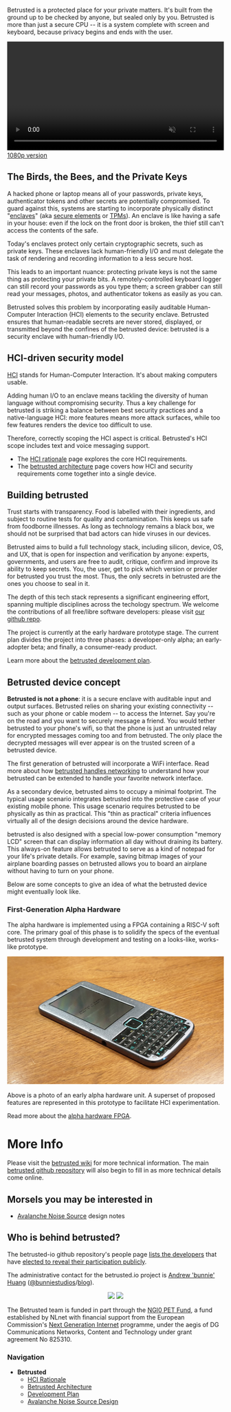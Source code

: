 Betrusted is a protected place for your private matters. It's built
from the ground up to be checked by anyone, but sealed only by you.
Betrusted is more than just a secure CPU -- it is a system complete
with screen and keyboard, because privacy begins and ends with the
user.

<video width="100%" controls autoplay muted><source src="https://raw.githubusercontent.com/betrusted-io/betrusted-io.github.io/master/assets/media/betrusted_intro_450p.mp4" type="video/mp4"></video>
[1080p version](https://bunniefoo.com/betrusted/media/betrusted_intro_1080p.mp4)

## The Birds, the Bees, and the Private Keys

A hacked phone or laptop means all of your passwords, private keys,
authenticator tokens and other secrets are potentially compromised. To
guard against this, systems are starting to incorporate physically
distinct
"[enclaves](https://developer.apple.com/documentation/security/certificate_key_and_trust_services/keys/storing_keys_in_the_secure_enclave)"
(aka [secure
elements](https://www.ledger.fr/2018/12/03/a-closer-look-into-ledger-security-the-secure-element/)
or [TPMs](https://en.wikipedia.org/wiki/Trusted_Platform_Module)). An
enclave is like having a safe in your house: even if the lock on the
front door is broken, the thief still can't access the contents of the
safe.

Today's enclaves protect only certain cryptographic secrets, such as
private keys. These enclaves lack human-friendly I/O and must delegate
the task of rendering and recording information to a less secure
host.

This leads to an important nuance: protecting private keys is not the
same thing as protecting your private bits. A remotely-controlled
keyboard logger can still record your passwords as you type them; a
screen grabber can still read your messages, photos, and authenticator
tokens as easily as you can.

Betrusted solves this problem by incorporating easily auditable
Human-Computer Interaction (HCI) elements to the security enclave.
Betrusted ensures that human-readable secrets are never stored,
displayed, or transmitted beyond the confines of the betrusted device:
betrusted is a security enclave with human-friendly I/O.

## HCI-driven security model

[HCI](https://en.wikipedia.org/wiki/Human%E2%80%93computer_interaction)
stands for Human-Computer Interaction. It's about making computers
usable.

Adding human I/O to an enclave means tackling the diversity of human
language without compromising security. Thus a key challenge for
betrusted is striking a balance between best security practices and a
native-language HCI: more features means more attack surfaces, while
too few features renders the device too difficult to use.

Therefore, correctly scoping the HCI aspect is critical. Betrusted's
HCI scope includes text and voice messaging support.

* The [HCI rationale](/hci-rationale/) page explores the core HCI
requirements.
* The [betrusted architecture](/betrusted-architecture/) page covers
how HCI and security requirements come together into a single device.

## Building betrusted

Trust starts with transparency. Food is labelled with their
ingredients, and subject to routine tests for quality and
contamination. This keeps us safe from foodborne illnesses. As long as
technology remains a black box, we should not be surprised that bad
actors can hide viruses in our devices.

Betrusted aims to build a full technology stack, including silicon,
device, OS, and UX, that is open for inspection and verification by
anyone: experts, governments, and users are free to audit, critique,
confirm and improve its ability to keep secrets. You, the user, get to
pick which version or provider for betrusted you trust the most. Thus,
the only secrets in betrusted are the ones you choose to seal in it.

The depth of this tech stack represents a significant engineering
effort, spanning multiple disciplines across the techology
spectrum. We welcome the contributions of all free/libre software developers:
please visit [our github repo](https://github.com/betrusted-io/).

The project is currently at the early hardware prototype stage. The
current plan divides the project into three phases: a developer-only
alpha; an early-adopter beta; and finally, a consumer-ready product.

Learn more about the [betrusted development plan](/dev-plan/).

## Betrusted device concept

**Betrusted is not a phone**: it is a secure enclave with auditable
input and output surfaces. Betrusted relies on sharing your existing
connectivity -- such as your phone or cable modem -- to access the
Internet. Say you're on the road and you want to securely message a
friend. You would tether betrusted to your phone's wifi, so that the
phone is just an untrusted relay for encrypted messages coming too and
from betrusted. The only place the decrypted messages will ever appear
is on the trusted screen of a betrusted device.

The first generation of betrusted will incorporate a WiFi
interface. Read more about how [betrusted handles
networking](/betrusted-architecture/#network-interface) to understand
how your betrusted can be extended to handle your favorite network
interface.

As a secondary device, betrusted aims to occupy a minimal footprint.
The typical usage scenario integrates betrusted into the protective
case of your existing mobile phone. This usage scenario requires
betrusted to be physically as thin as practical. This "thin as
practical" criteria influences virtually all of the design decisions
around the device hardware.

betrusted is also designed with a special low-power consumption
"memory LCD" screen that can display information all day without
draining its battery. This always-on feature allows betrusted to serve
as a kind of notepad for your life's private details. For example,
saving bitmap images of your airplane boarding passes on betrusted
allows you to board an airplane without having to turn on your phone.

Below are some concepts to give an idea of what the betrusted device
might eventually look like.

### First-Generation Alpha Hardware

The alpha hardware is implemented using a FPGA containing a RISC-V
soft core. The primary goal of this phase is to solidify the specs of
the eventual betrusted system through development and testing on a
looks-like, works-like prototype.

![](assets/images/betrusted-quarter2.jpg)

Above is a photo of an early alpha hardware unit. A superset of
proposed features are represented in this prototype to facilitate HCI
experimentation.

Read more about the [alpha hardware FPGA](/betrusted-architecture/#developer-fpga-system).

# More Info

Please visit the [betrusted
wiki](https://github.com/betrusted-io/betrusted-wiki/wiki) for more
technical information. The main [betrusted github
repository](https://github.com/betrusted-io) will also begin to fill
in as more technical details come online.

## Morsels you may be interested in

* [Avalanche Noise Source](/avalanche-noise) design notes

## Who is behind betrusted?

The betrusted-io github repository's people page [lists the
developers](https://github.com/orgs/betrusted-io/people) that have [elected to reveal their
participation
publicly](https://help.github.com/en/articles/publicizing-or-hiding-organization-membership).

The administrative contact for the betrusted.io project is [Andrew
'bunnie' Huang](https://en.wikipedia.org/wiki/Andrew_Huang_(hacker))
([@bunniestudios](https://twitter.com/bunniestudios)/[blog](https://bunniestudios.com)).

<center><img src="https://nlnet.nl/logo/banner.png" width="20%"> <img src="https://nlnet.nl/image/logos/NGI0_tag.png" width="20%"></center>

The Betrusted team is funded in part through the [NGI0 PET
Fund](https://nlnet.nl/PET), a fund established by NLnet with
financial support from the European Commission's [Next Generation
Internet](https://ngi.eu/) programme, under the aegis of DG
Communications Networks, Content and Technology under grant agreement
No 825310.

### Navigation

* **Betrusted**
  * [HCI Rationale](/hci-rationale)
  * [Betrusted Architecture](/betrusted-architecture)
  * [Development Plan](/dev-plan)
  * [Avalanche Noise Source Design](/avalanche-noise)
